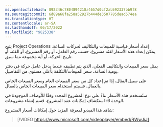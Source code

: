 ```yaml
---
ms.openlocfilehash: 892346c7804894218a4657d0cf2ab592337bb9f8
ms.sourcegitcommit: 6d89a68fa258a52927b444de3507785dead574ea
ms.translationtype: HT
ms.contentlocale: ar-SA
ms.lasthandoff: 06/17/2022
ms.locfileid: "9025338"
---
```

يتيح Project Operations إعداد أسعار قياسية للمبيعات والتكاليف لحركات الساعة. يمكن إعداد هذه الأسعار لفئة مشروع، حسب رقم العامل، أو رقم المشروع، أو الفئة، أو تاريخ الحركة، أو أية مجموعة مما سبق. 

يمثل سعر المبيعات والتكاليف الفعلي، الذي يتم تطبيقه عندما يدخل عامل حركة في دفتر يومية الساعة، سعر المبيعات/التكلفة بأعلى مستوى من التفاصيل.

على سبيل المثال، إذا تم إعداد كل من سعر المبيعات العام وسعر المبيعات الخاص بالعمال، فسيتم استخدام سعر المبيعات الخاص بالعمال.

ستُستخدم هذه الأسعار بناءً على نوع المشروع المحدد وفقًا للأوصاف الموجودة في الوحدة 6: استكشاف إمكانات عقد المشروع، قسم إنشاء مشروعات.

شاهد هذا الفيديو لمعرفة المزيد حول إمكانات أسعار المشروع:

> [!VIDEO https://www.microsoft.com/videoplayer/embed/RWwJiJ]
